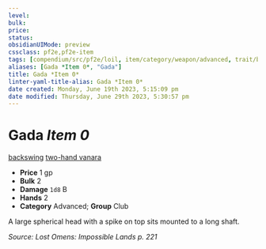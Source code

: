 ```yaml
---
level:
bulk:
price:
status:
obsidianUIMode: preview
cssclass: pf2e,pf2e-item
tags: [compendium/src/pf2e/loil, item/category/weapon/advanced, trait/backswing, trait/two-hand-d12, trait/vanara]
aliases: [Gada *Item 0*, "Gada"]
title: Gada *Item 0*
linter-yaml-title-alias: Gada *Item 0*
date created: Monday, June 19th 2023, 5:15:09 pm
date modified: Thursday, June 29th 2023, 5:30:57 pm
---
```


# Gada *Item 0*

[backswing](rules/traits/backswing.md) [two-hand <d12>](rules/traits/two-hand.md) [vanara](rules/traits/vanara-loil.md)  

- **Price** 1 gp
- **Bulk** 2
- **Damage** `1d8` B
- **Hands** 2
- **Category** Advanced; **Group** Club

A large spherical head with a spike on top sits mounted to a long shaft.

*Source: Lost Omens: Impossible Lands p. 221*
